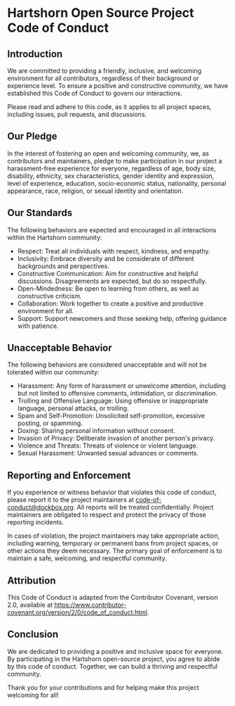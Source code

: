 # Hartshorn Open Source Project Code of Conduct
## Introduction
We are committed to providing a friendly, inclusive, and welcoming environment for all contributors, regardless of their background or experience level. To ensure a positive and constructive community, we have established this Code of Conduct to govern our interactions.

Please read and adhere to this code, as it applies to all project spaces, including issues, pull requests, and discussions.

## Our Pledge
In the interest of fostering an open and welcoming community, we, as contributors and maintainers, pledge to make participation in our project a harassment-free experience for everyone, regardless of age, body size, disability, ethnicity, sex characteristics, gender identity and expression, level of experience, education, socio-economic status, nationality, personal appearance, race, religion, or sexual identity and orientation.

## Our Standards
The following behaviors are expected and encouraged in all interactions within the Hartshorn community:

- Respect: Treat all individuals with respect, kindness, and empathy.
- Inclusivity: Embrace diversity and be considerate of different backgrounds and perspectives.
- Constructive Communication: Aim for constructive and helpful discussions. Disagreements are expected, but do so respectfully.
- Open-Mindedness: Be open to learning from others, as well as constructive criticism.
- Collaboration: Work together to create a positive and productive environment for all.
- Support: Support newcomers and those seeking help, offering guidance with patience.

## Unacceptable Behavior
The following behaviors are considered unacceptable and will not be tolerated within our community:

- Harassment: Any form of harassment or unwelcome attention, including but not limited to offensive comments, intimidation, or discrimination.
- Trolling and Offensive Language: Using offensive or inappropriate language, personal attacks, or trolling.
- Spam and Self-Promotion: Unsolicited self-promotion, excessive posting, or spamming.
- Doxing: Sharing personal information without consent.
- Invasion of Privacy: Deliberate invasion of another person's privacy.
- Violence and Threats: Threats of violence or violent language.
- Sexual Harassment: Unwanted sexual advances or comments.

## Reporting and Enforcement
If you experience or witness behavior that violates this code of conduct, please report it to the project maintainers at [code-of-conduct@dockbox.org](mailto:code-of-conduct@dockbox.org). All reports will be treated confidentially. Project maintainers are obligated to respect and protect the privacy of those reporting incidents.

In cases of violation, the project maintainers may take appropriate action, including warning, temporary or permanent bans from project spaces, or other actions they deem necessary. The primary goal of enforcement is to maintain a safe, welcoming, and respectful community.

## Attribution
This Code of Conduct is adapted from the Contributor Covenant, version 2.0, available at https://www.contributor-covenant.org/version/2/0/code_of_conduct.html.

## Conclusion
We are dedicated to providing a positive and inclusive space for everyone. By participating in the Hartshorn open-source project, you agree to abide by this code of conduct. Together, we can build a thriving and respectful community.

Thank you for your contributions and for helping make this project welcoming for all!